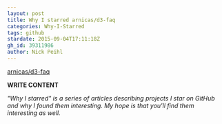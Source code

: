 ```yaml
---
layout: post
title: Why I starred arnicas/d3-faq
categories: Why-I-Starred
tags: github
stardate: 2015-09-04T17:11:18Z
gh_id: 39311986
author: Nick Peihl
---
```


[arnicas/d3-faq](https://github.com/arnicas/d3-faq)

**WRITE CONTENT**

*"Why I starred" is a series of articles describing projects I star on GitHub and why I found them interesting. My hope is that you'll find them interesting as well.*

